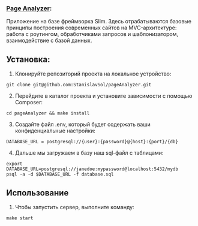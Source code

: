 ### [Page Analyzer](https://pageanalyzer-y1u2.onrender.com/):
Приложение на базе фреймворка Slim. Здесь отрабатываются базовые принципы построения современных сайтов на MVC-архитектуре: работа с роутингом, обработчиками запросов и шаблонизатором, взаимодействие с базой данных.

## Установка:
1. Клонируйте репозиторий проекта на локальное устройство:
```
git clone git@github.com:StanislavSol/pageAnalyzer.git

```

2. Перейдите в каталог проекта и установите зависимости с помощью Composer:
```
cd pageAnalyzer && make install

```
3. Создайте файл .env, который будет содержать ваши конфиденциальные настройки:
```
DATABASE_URL = postgresql://{user}:{password}@{host}:{port}/{db}

```
4. Дальше мы загружаем в базу наш sql-файл с таблицами:
```
export DATABASE_URL=postgresql://janedoe:mypassword@localhost:5432/mydb
psql -a -d $DATABASE_URL -f database.sql

```
## Использование
1. Чтобы запустить сервер, выполните команду:
```
make start

```
